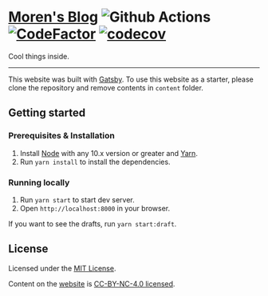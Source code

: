 # [Moren's Blog](https://blog.yangteng.me) ![Github Actions](https://github.com/morenyang/blog/workflows/Deploy/badge.svg) [![CodeFactor](https://www.codefactor.io/repository/github/morenyang/blog/badge)](https://www.codefactor.io/repository/github/morenyang/blog) [![codecov](https://codecov.io/gh/morenyang/blog/branch/master/graph/badge.svg)](https://codecov.io/gh/morenyang/blog)

Cool things inside.

---

This website was built with [Gatsby](https://www.gatsbyjs.org/). To use this website as a starter, please clone the repository and remove contents in `content` folder.

## Getting started

### Prerequisites & Installation

1. Install [Node](https://nodejs.org) with any 10.x version or greater and [Yarn](https://yarnpkg.com/lang/en/docs/install/).
2. Run `yarn install` to install the dependencies.

### Running locally

1. Run `yarn start` to start dev server.
2. Open `http://localhost:8000` in your browser.

If you want to see the drafts, run `yarn start:draft`.

## License

Licensed under the [MIT License](./LICENSE).

Content on the [website](https://blog.yangteng.me/) is [CC-BY-NC-4.0 licensed](./LICENSE-DOCS).
